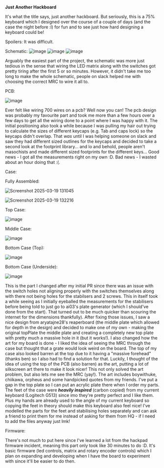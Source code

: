 **Just Another Hackboard**

It's what the title says, just another hackboard.
But seriously, this is a 75% keyboard which I designed over the course of a couple of days (and the case the night before :l) for fun and to see just how hard designing a keyboard could be!

Spoilers: It was difficult.

Schematic:
![image](https://github.com/user-attachments/assets/e7a38927-3d77-436f-b328-701bc1124f09)
![image](https://github.com/user-attachments/assets/6f2aa29f-deaf-46ef-ac56-3ba0a11f4d1b)
![image](https://github.com/user-attachments/assets/6607ca3a-f9d2-424d-bef2-c37913acca1f)

Arguably the easiest part of the project, the schematic was more just tedious in the sense that wiring the LED matrix along with the switches got pretty tiring after the first 5 or so minutes.
However, it didn't take me too long to make the whole schematic, people on slack helped me with choosing the correct MRC to wire it all to.

PCB:

![image](https://github.com/user-attachments/assets/b9e77ff6-5e77-4458-ab15-53570393a945)

Ever felt like wiring 700 wires on a pcb? Well now you can!
The pcb design was probably my favourite part and took me more than a few hours over a few days to get all the wiring done to a point where I was happy with it.
The initial positioning also took a while because I was pulling my hair out trying to calculate the sizes of different keycaps (e.g. Tab and caps lock) so the keycaps didn't overlap.
That *was* until I was helping someone on slack and saw they had different sized outlines for the keycaps and decided to take a second look at the footprint library... and lo and behold, people aren't masochists and made different sized footprints for the different keys...
Good news - I got all the measurements right on my own :D.
Bad news - I wasted about an hour doing that :(.

Case:

Fully Assembled:

![Screenshot 2025-03-19 131045](https://github.com/user-attachments/assets/6b96a7e5-b404-4ddf-ba90-d164c1382b23)

![Screenshot 2025-03-19 132216](https://github.com/user-attachments/assets/2ced3a89-f7ac-4f6c-bd33-fe66bea3cc22)

Top Case:

![image](https://github.com/user-attachments/assets/d4b6cd0a-bf35-4c06-92d8-75ab300db509)

Middle Case:

![image](https://github.com/user-attachments/assets/7d688780-1679-46d3-81bc-67f8b491f849)

Bottom Case (Top):

![image](https://github.com/user-attachments/assets/b8876218-29e2-4c5d-81bf-4acff671e48e)

Bottom Case (Underside):

![image](https://github.com/user-attachments/assets/61f3a54f-e2ba-4bb9-9c73-c83517b58732)

This is the part I changed after my initial PR since there was an issue with the switch holes not aligning properly with the switches themselves along with there not being holes for the stabilsers and 2 screws. This in itself took a while seeing as I initially eyeballed the measurements for the stabilisers before being told to just go to ai03's plate generator (which I should've done from the start). That turned out to be much quicker than scouring the internet for the dimensions thankfully).
After fixing those issues, I saw a nice design from aryatajne28's reaperboard (the middle plate which allowed for depth in the design) and decided to make one of my own - making the original topPlate the middle plate and creating a completely new top plate with pretty much a massive hole in it (but it works!).
I also changed how the art for my board is done - I liked the idea of seeing the MRC through the case but thought that a grate would look weird on the board. The top of my case also looked barren at the top due to it having a "massive forehead" (thanks ben) so I also had to find a solution for that. Luckily, I thought of the idea of using the top of the PCB (also barren) as the art, putting a lot of silkscreen art there to make it look nicer! This not only solved the art problem, but also lets me see the MRC (yay!).
The art includes boywithuke, chiikawa, orpheus and some handpicked quotes from my friends. I've put a gap in the top plate so I can put an acrylic plate there when I order my parts.
The feet of the case were ***heavily inspired*** (carbon copied) from my current keyboard (Logitech G513) since imo they're pretty perfect and I like them. Plus my hands are already used to the angle of my current keyboard so copying the feet in theory should make this keyboard also feel nice!
I've modelled the parts for the feet and stabilising holes separately and can ask a friend to print them for me instead of asking for them from HQ - if I need to add the files anyway just lmk!

Firmware:

There's not much to put here since I've learned a lot from the hackpad firmware incident, meaning this part only took like 30 minutes to do :D.
It's basic firmware (led controls, matrix and rotary encoder controls) which I plan on expanding and developing when I have the board to experiment with since it'll be easier to do then.
